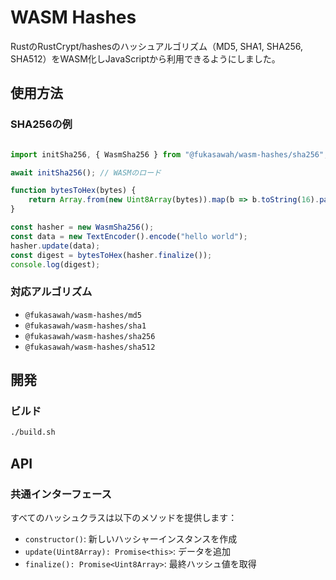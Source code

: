 # WASM Hashes

RustのRustCrypt/hashesのハッシュアルゴリズム（MD5, SHA1, SHA256, SHA512）をWASM化しJavaScriptから利用できるようにしました。


## 使用方法

### SHA256の例

```javascript

import initSha256, { WasmSha256 } from "@fukasawah/wasm-hashes/sha256";

await initSha256(); // WASMのロード

function bytesToHex(bytes) {
    return Array.from(new Uint8Array(bytes)).map(b => b.toString(16).padStart(2, '0')).join('');
}

const hasher = new WasmSha256();
const data = new TextEncoder().encode("hello world");
hasher.update(data);
const digest = bytesToHex(hasher.finalize());
console.log(digest);


```

### 対応アルゴリズム

- `@fukasawah/wasm-hashes/md5`
- `@fukasawah/wasm-hashes/sha1`
- `@fukasawah/wasm-hashes/sha256`
- `@fukasawah/wasm-hashes/sha512`

## 開発

### ビルド

```bash
./build.sh
```

## API

### 共通インターフェース

すべてのハッシュクラスは以下のメソッドを提供します：

- `constructor()`: 新しいハッシャーインスタンスを作成
- `update(Uint8Array): Promise<this>`: データを追加
- `finalize(): Promise<Uint8Array>`: 最終ハッシュ値を取得
